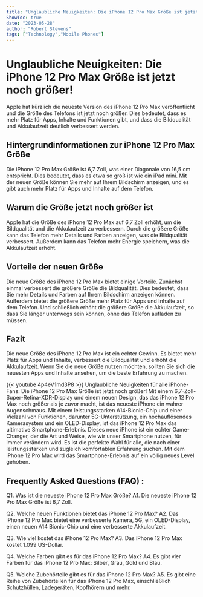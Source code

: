 ```yaml
---
title: "Unglaubliche Neuigkeiten: Die iPhone 12 Pro Max Größe ist jetzt noch größer!"
ShowToc: true 
date: "2023-05-28"
author: "Robert Stevens" 
tags: ["Technology","Mobile Phones"]
---
```

# Unglaubliche Neuigkeiten: Die iPhone 12 Pro Max Größe ist jetzt noch größer!

Apple hat kürzlich die neueste Version des iPhone 12 Pro Max veröffentlicht und die Größe des Telefons ist jetzt noch größer. Dies bedeutet, dass es mehr Platz für Apps, Inhalte und Funktionen gibt, und dass die Bildqualität und Akkulaufzeit deutlich verbessert werden.

## Hintergrundinformationen zur iPhone 12 Pro Max Größe

Die iPhone 12 Pro Max Größe ist 6,7 Zoll, was einer Diagonale von 16,5 cm entspricht. Dies bedeutet, dass es etwa so groß ist wie ein iPad mini. Mit der neuen Größe können Sie mehr auf Ihrem Bildschirm anzeigen, und es gibt auch mehr Platz für Apps und Inhalte auf dem Telefon.

## Warum die Größe jetzt noch größer ist

Apple hat die Größe des iPhone 12 Pro Max auf 6,7 Zoll erhöht, um die Bildqualität und die Akkulaufzeit zu verbessern. Durch die größere Größe kann das Telefon mehr Details und Farben anzeigen, was die Bildqualität verbessert. Außerdem kann das Telefon mehr Energie speichern, was die Akkulaufzeit erhöht.

## Vorteile der neuen Größe

Die neue Größe des iPhone 12 Pro Max bietet einige Vorteile. Zunächst einmal verbessert die größere Größe die Bildqualität. Dies bedeutet, dass Sie mehr Details und Farben auf Ihrem Bildschirm anzeigen können. Außerdem bietet die größere Größe mehr Platz für Apps und Inhalte auf dem Telefon. Und schließlich erhöht die größere Größe die Akkulaufzeit, so dass Sie länger unterwegs sein können, ohne das Telefon aufladen zu müssen.

## Fazit

Die neue Größe des iPhone 12 Pro Max ist ein echter Gewinn. Es bietet mehr Platz für Apps und Inhalte, verbessert die Bildqualität und erhöht die Akkulaufzeit. Wenn Sie die neue Größe nutzen möchten, sollten Sie sich die neuesten Apps und Inhalte ansehen, um die beste Erfahrung zu machen.

{{< youtube 4p4eV1md3P8 >}} 
Unglaubliche Neuigkeiten für alle iPhone-Fans: Die iPhone 12 Pro Max Größe ist jetzt noch größer! Mit einem 6,7-Zoll-Super-Retina-XDR-Display und einem neuen Design, das das iPhone 12 Pro Max noch größer als je zuvor macht, ist das neueste iPhone ein wahrer Augenschmaus. Mit einem leistungsstarken A14-Bionic-Chip und einer Vielzahl von Funktionen, darunter 5G-Unterstützung, ein hochauflösendes Kamerasystem und ein OLED-Display, ist das iPhone 12 Pro Max das ultimative Smartphone-Erlebnis. Dieses neue iPhone ist ein echter Game-Changer, der die Art und Weise, wie wir unser Smartphone nutzen, für immer verändern wird. Es ist die perfekte Wahl für alle, die nach einer leistungsstarken und zugleich komfortablen Erfahrung suchen. Mit dem iPhone 12 Pro Max wird das Smartphone-Erlebnis auf ein völlig neues Level gehoben.

## Frequently Asked Questions (FAQ) :
Q1. Was ist die neueste iPhone 12 Pro Max Größe?
A1. Die neueste iPhone 12 Pro Max Größe ist 6,7 Zoll.

Q2. Welche neuen Funktionen bietet das iPhone 12 Pro Max?
A2. Das iPhone 12 Pro Max bietet eine verbesserte Kamera, 5G, ein OLED-Display, einen neuen A14 Bionic-Chip und eine verbesserte Akkulaufzeit.

Q3. Wie viel kostet das iPhone 12 Pro Max?
A3. Das iPhone 12 Pro Max kostet 1.099 US-Dollar.

Q4. Welche Farben gibt es für das iPhone 12 Pro Max?
A4. Es gibt vier Farben für das iPhone 12 Pro Max: Silber, Grau, Gold und Blau.

Q5. Welche Zubehörteile gibt es für das iPhone 12 Pro Max?
A5. Es gibt eine Reihe von Zubehörteilen für das iPhone 12 Pro Max, einschließlich Schutzhüllen, Ladegeräten, Kopfhörern und mehr.


